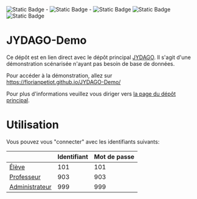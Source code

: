 ![Static Badge](https://img.shields.io/badge/Scolaire-1B4965?style=for-the-badge) - ![Static Badge](https://img.shields.io/badge/Mise_%C3%A0_jour-24%2F11%2F2022-E4DFDA?style=flat) - ![Static Badge](https://img.shields.io/badge/HTML-dd4b25?style=flat) ![Static Badge](https://img.shields.io/badge/CSS-016cb4?style=flat) ![Static Badge](https://img.shields.io/badge/JS-e8d44d?style=flat)

# JYDAGO-Demo
Ce dépôt est en lien direct avec le dépôt principal [JYDAGO](https://github.com/florianpetiot/JYDAGO).
Il s'agit d'une démonstration scénarisée n'ayant pas besoin de base de données.

Pour accéder à la démonstration, allez sur https://florianpetiot.github.io/JYDAGO-Demo/

Pour plus d'informations veuillez vous diriger vers [la page du dépôt principal](https://github.com/florianpetiot/JYDAGO).


# Utilisation
Vous pouvez vous "connecter" avec les identifiants suivants:


| | Identifiant | Mot de passe |
| --- | --- | --- |
[Élève](https://florianpetiot.github.io/JYDAGO-Demo/) | 101 | 101 |
[Professeur](https://florianpetiot.github.io/JYDAGO-Demo/session_prof/) | 903 | 903 |
[Administrateur](https://florianpetiot.github.io/JYDAGO-Demo/session_prof/) | 999 | 999 |